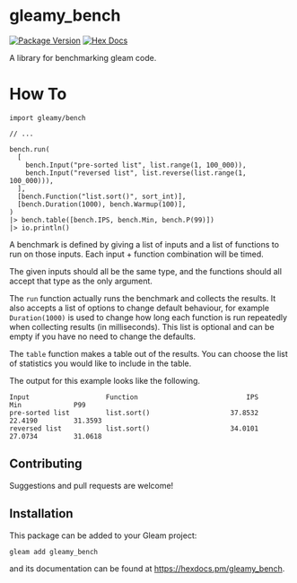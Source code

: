 # gleamy_bench

[![Package Version](https://img.shields.io/hexpm/v/gleamy_bench)](https://hex.pm/packages/gleamy_bench)
[![Hex Docs](https://img.shields.io/badge/hex-docs-ffaff3)](https://hexdocs.pm/gleamy_bench/)

A library for benchmarking gleam code.

# How To

```gleam
import gleamy/bench

// ...

bench.run(
  [
    bench.Input("pre-sorted list", list.range(1, 100_000)),
    bench.Input("reversed list", list.reverse(list.range(1, 100_000))),
  ],
  [bench.Function("list.sort()", sort_int)],
  [bench.Duration(1000), bench.Warmup(100)],
)
|> bench.table([bench.IPS, bench.Min, bench.P(99)])
|> io.println()
```

A benchmark is defined by giving a list of inputs and a list of functions to run on those inputs. Each input + function combination will be timed.

The given inputs should all be the same type, and the functions should all accept that type as the only argument.

The `run` function actually runs the benchmark and collects the results. It also accepts a list of options to change default behaviour, for example `Duration(1000)` is used to change how long each function is run repeatedly when collecting results (in milliseconds). This list is optional and can be empty if you have no need to change the defaults.

The `table` function makes a table out of the results. You can choose the list of statistics you would like to include in the table.

The output for this example looks like the following.

```
Input                   Function                           IPS             Min             P99
pre-sorted list         list.sort()                    37.8532         22.4190         31.3593
reversed list           list.sort()                    34.0101         27.0734         31.0618
```

## Contributing

Suggestions and pull requests are welcome!

## Installation

This package can be added to your Gleam project:

```sh
gleam add gleamy_bench
```

and its documentation can be found at <https://hexdocs.pm/gleamy_bench>.
